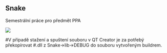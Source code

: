 ## Snake

Semestrální práce pro předmět PPA

![](https://github.com/matej-parizek/PPC-Snake/blob/main/snake-gif.gif)

#V případě stažení a spuštení souboru v QT Creator je za potřebý překopírovat
#.dll z Snake->lib->DEBUG do souboru vytvořeným buildrem.

